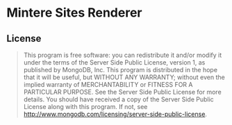 # Mintere Sites Renderer



## License

> This program is free software: you can redistribute it and/or modify it under the terms of
> the Server Side Public License, version 1, as published by MongoDB, Inc. This program is 
> distributed in the hope that it will be useful, but WITHOUT ANY WARRANTY; without even the 
> implied warranty of MERCHANTABILITY or FITNESS FOR A PARTICULAR PURPOSE. See the Server 
> Side Public License for more details. You should have received a copy of the Server 
> Side Public License along with this program. If not, see
> <http://www.mongodb.com/licensing/server-side-public-license>.